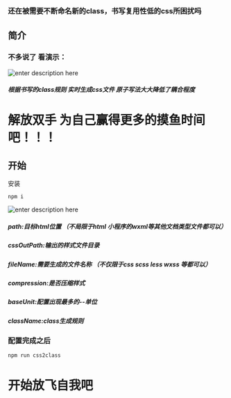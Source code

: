 ### 还在被需要不断命名新的class，书写复用性低的css所困扰吗
## 简介
### 不多说了 看演示：
![enter description here](https://z3.ax1x.com/2021/08/10/ft65OH.gif)
##### 根据书写的class规则 实时生成css文件 原子写法大大降低了耦合程度
# 解放双手 为自己赢得更多的摸鱼时间吧！！！


## 开始
安装

	npm i
	
![enter description here](https://z3.ax1x.com/2021/08/10/ft6bkt.png)

##### path:目标html位置 （不局限于html 小程序的wxml等其他文档类型文件都可以）
##### cssOutPath:输出的样式文件目录
##### fileName:需要生成的文件名称 （不仅限于css scss less wxss 等都可以）
##### compression:是否压缩样式
##### baseUnit:配置出现最多的--单位
##### className:class生成规则


### 配置完成之后
	npm run css2class

# 开始放飞自我吧

	
	